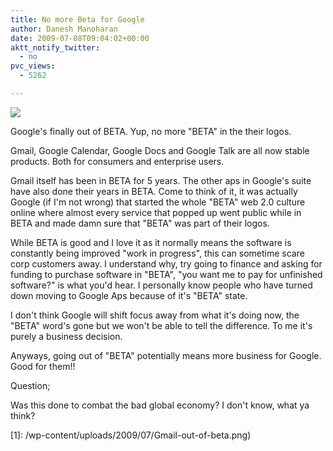 ```yaml
---
title: No more Beta for Google
author: Danesh Manoharan
date: 2009-07-08T09:04:02+00:00
aktt_notify_twitter:
  - no
pvc_views:
  - 5262

---
```

![](/wp-content/uploads/2009/07/Gmail-out-of-beta.png)

Google's finally out of BETA. Yup, no more "BETA" in the their logos.

Gmail, Google Calendar, Google Docs and Google Talk are all now stable products. Both for consumers and enterprise users.

Gmail itself has been in BETA for 5 years. The other aps in Google's suite have also done their years in BETA. Come to think of it, it was actually Google (if I'm not wrong) that started the whole "BETA" web 2.0 culture online where almost every service that popped up went public while in BETA and made damn sure that "BETA" was part of their logos.

While BETA is good and I love it as it normally means the software is constantly being improved "work in progress", this can sometime scare corp customers away. I understand why, try going to finance and asking for funding to purchase software in "BETA", "you want me to pay for unfinished software?" is what you'd hear. I personally know people who have turned down moving to Google Aps because of it's "BETA" state.

I don't think Google will shift focus away from what it's doing now, the "BETA" word's gone but we won't be able to tell the difference. To me it's purely a business decision.

Anyways, going out of "BETA" potentially means more business for Google. Good for them!!

Question;

Was this done to combat the bad global economy? I don't know, what ya think?

 [1]: /wp-content/uploads/2009/07/Gmail-out-of-beta.png)